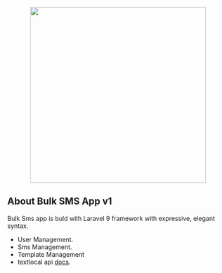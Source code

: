 <p align="center"><a href="https://laravel.com" target="_blank"><img src="https://raw.githubusercontent.com/laravel/art/master/logo-lockup/5%20SVG/2%20CMYK/1%20Full%20Color/laravel-logolockup-cmyk-red.svg" width="400"></a></p>

## About Bulk SMS App v1

Bulk Sms app is buld with Laravel 9 framework with expressive, elegant syntax. 

- User Management.
- Sms Management.
- Template Management 
- textlocal api [docs](https://api.textlocal.in/docs/).



